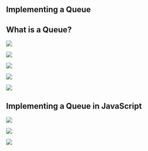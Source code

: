 ## Implementing a Queue

## What is a Queue?

![](https://cloudup.com/cRL8wENjPsu+)

![](https://cloudup.com/cNs7TiXR1a3+)

![](https://cloudup.com/c1hcP52odxw+)

![](https://cloudup.com/cSExTNo9tnr+)

![](https://cloudup.com/cADjfTXPyXZ+)


## Implementing a Queue in JavaScript

![](https://cloudup.com/cqawUCtuQCN+)

![](https://cloudup.com/cSdd68IXqPk+)

![](https://cloudup.com/cZswZi_Nkfw+)



